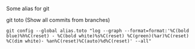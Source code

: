 Some alias for git

git toto (Show all commits from branches)

`git config --global alias.toto "log --graph --format=format:'%C(bold blue)%h%C(reset) - %C(bold white)%s%C(reset) %C(green)(%ar)%C(reset) %C(dim white)- %an%C(reset)%C(auto)%d%C(reset)' --all"`
